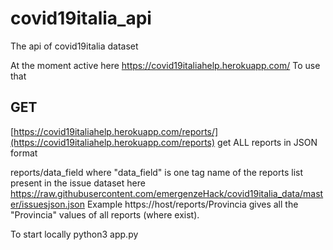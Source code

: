 # covid19italia_api
The api of covid19italia dataset

At the moment active here https://covid19italiahelp.herokuapp.com/
To use that  

## GET
[https://covid19italiahelp.herokuapp.com/reports/](https://covid19italiahelp.herokuapp.com/reports) get ALL reports in JSON format

reports/data_field where "data_field" is one tag name of the reports list present in the issue dataset here
https://raw.githubusercontent.com/emergenzeHack/covid19italia_data/master/issuesjson.json
Example
https://host/reports/Provincia
gives all the "Provincia" values of all reports (where exist).

To start locally python3 app.py
